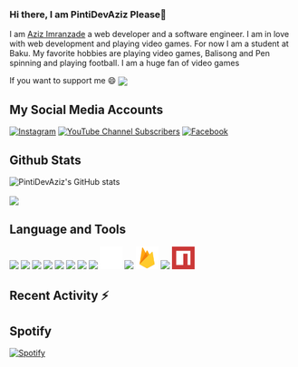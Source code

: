 ### Hi there, I am PintiDevAziz Please👋

I am [Aziz Imranzade](https://pintidevaziz.vercel.app/) a web developer and a software engineer. I am in love with web development and playing video games. For now I am a student at Baku. My favorite hobbies are playing video games, Balisong and Pen spinning and playing football. I am a huge fan of video games

If you want to support me 😄 
<a href="https://www.buymeacoffee.com/pintidevaziz">
  <img  align="center" src="https://img.shields.io/badge/Buy%20Me%20a%20Coffee-ffdd00?style=for-the-badge&logo=buy-me-a-coffee&logoColor=black"/><a/>
  
My Social Media Accounts
----
[![Instagram](https://img.shields.io/badge/Instagram-%23E4405F.svg?style=for-the-badge&logo=Instagram&logoColor=white)](https://www.instagram.com/pintidevaziz/)
[![YouTube Channel Subscribers](https://img.shields.io/youtube/channel/subscribers/UCpERt5A7SNd7s5XNAj2mGmw?style=for-the-badge)](https://www.youtube.com/channel/UCpERt5A7SNd7s5XNAj2mGmw)
[![Facebook](https://img.shields.io/badge/Facebook-%231877F2.svg?style=for-the-badge&logo=Facebook&logoColor=white)](https://www.facebook.com/profile.php?id=100077839123950)

Github Stats 
---
![PintiDevAziz's GitHub stats](https://github-readme-stats-iameziz.vercel.app/api?username=PintiDevAziz&show_icons=true&theme=radical) <br/><br/>
<img align="top" src="https://github-readme-stats-iameziz.vercel.app/api/top-langs/?username=PintiDevAziz&layout=compact" />

Language and Tools 
---

<img 
height="40px"     src="https://camo.githubusercontent.com/da7acacadecf91d6dc02efcd2be086bb6d78ddff19a1b7a0ab2755a6fda8b1e9/68747470733a2f2f63646e2e6a7364656c6976722e6e65742f67682f64657669636f6e732f64657669636f6e2f69636f6e732f68746d6c352f68746d6c352d6f726967696e616c2e737667"></img>
<img 
height="40px"     src="https://camo.githubusercontent.com/2e496d4bfc6f753ddca87b521ce95c88219f77800212ffa6d4401ad368c82170/68747470733a2f2f63646e2e6a7364656c6976722e6e65742f67682f64657669636f6e732f64657669636f6e2f69636f6e732f637373332f637373332d6f726967696e616c2e737667"></img>
<img 
height="40px"     src="https://camo.githubusercontent.com/26901b819fb10ef4e2c652aa40e24775247664d84a7597bebb66898a24dddedd/68747470733a2f2f63646e2e6a7364656c6976722e6e65742f67682f64657669636f6e732f64657669636f6e2f69636f6e732f736173732f736173732d6f726967696e616c2e737667"></img>
<img 
height="40px"     src="https://camo.githubusercontent.com/442c452cb73752bb1914ce03fce2017056d651a2099696b8594ddf5ccc74825e/68747470733a2f2f63646e2e6a7364656c6976722e6e65742f67682f64657669636f6e732f64657669636f6e2f69636f6e732f6a6176617363726970742f6a6176617363726970742d6f726967696e616c2e737667"></img>
<img 
height="40px"     src="https://camo.githubusercontent.com/27d0b117da00485c56d69aef0fa310a3f8a07abecc8aa15fa38c8b78526c60ac/68747470733a2f2f63646e2e6a7364656c6976722e6e65742f67682f64657669636f6e732f64657669636f6e2f69636f6e732f72656163742f72656163742d6f726967696e616c2e737667"></img>
<img 
height="40px"     src="https://camo.githubusercontent.com/5fa137d222dde7b69acd22c6572a065ce3656e6ffa1f5e88c1b5c7a935af3cc6/68747470733a2f2f63646e2e6a7364656c6976722e6e65742f67682f64657669636f6e732f64657669636f6e2f69636f6e732f7673636f64652f7673636f64652d6f726967696e616c2e737667"></img>
<img 
height="40px"     src="https://camo.githubusercontent.com/dc9e7e657b4cd5ba7d819d1a9ce61434bd0ddbb94287d7476b186bd783b62279/68747470733a2f2f63646e2e6a7364656c6976722e6e65742f67682f64657669636f6e732f64657669636f6e2f69636f6e732f6769742f6769742d6f726967696e616c2e737667"></img>
<img 
height="40px"     src="https://user-images.githubusercontent.com/3369400/139447912-e0f43f33-6d9f-45f8-be46-2df5bbc91289.png"></img>
<img 
height="40px"     src="https://raw.githubusercontent.com/codeSTACKr/codeSTACKr/master/img/terminal-dark.svg"></img>
<img 
height="40px"     src="https://ui-lib.com/blog/wp-content/uploads/2021/12/nextjs-boilerplate-logo.png"></img>
</img>
<img 
height="40px"     src="https://raw.githubusercontent.com/github/explore/80688e429a7d4ef2fca1e82350fe8e3517d3494d/topics/firebase/firebase.png"></img>
<img 
height="40px"     src="https://upload.wikimedia.org/wikipedia/commons/thumb/d/d5/Tailwind_CSS_Logo.svg/2048px-Tailwind_CSS_Logo.svg.png"></img>
<img 
height="40px"     src="https://raw.githubusercontent.com/github/explore/80688e429a7d4ef2fca1e82350fe8e3517d3494d/topics/npm/npm.png"></img>

## Recent Activity :zap:
<!--START_SECTION:activity-->
<!--END_SECTION:activity-->

## Spotify

[![Spotify](https://novatorem-iameziz.vercel.app/api/spotify)](https://open.spotify.com/user/31zyccfcatypeuhltj2uouss4pa4)

